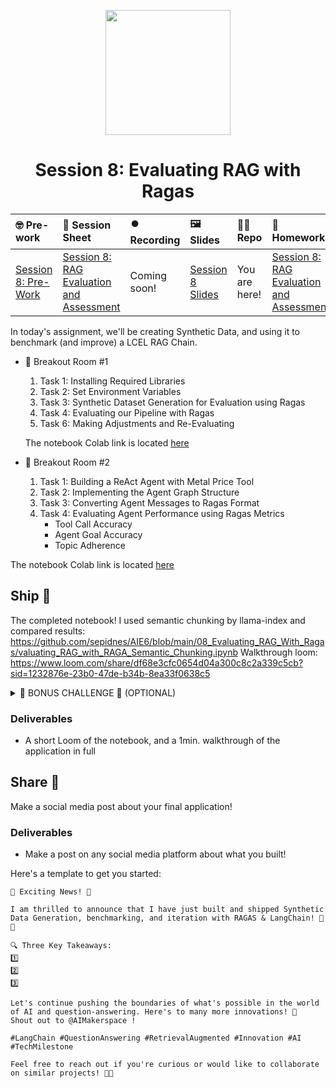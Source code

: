 
<p align = "center" draggable=”false” ><img src="https://github.com/AI-Maker-Space/LLM-Dev-101/assets/37101144/d1343317-fa2f-41e1-8af1-1dbb18399719" 
     width="200px"
     height="auto"/>
</p>

## <h1 align="center" id="heading">Session 8: Evaluating RAG with Ragas</h1>

| 🤓 Pre-work | 📰 Session Sheet | ⏺️ Recording     | 🖼️ Slides        | 👨‍💻 Repo         | 📝 Homework      | 📁 Feedback       |
|:-----------------|:-----------------|:-----------------|:-----------------|:-----------------|:-----------------|:-----------------|
| [Session 8: Pre-Work](https://www.notion.so/Session-8-RAG-Evaluation-and-Assessment-1c8cd547af3d81d08f7cf5521d0253bb?pvs=4#1c8cd547af3d816583d6c23183b6f87f) | [Session 8: RAG Evaluation and Assessment](https://www.notion.so/Session-8-RAG-Evaluation-and-Assessment-1c8cd547af3d81d08f7cf5521d0253bb) | Coming soon! | [Session 8 Slides](https://www.canva.com/design/DAGjadKGqcw/0Gff9K2EwbOb3lX14un3uw/edit?utm_content=DAGjadKGqcw&utm_campaign=designshare&utm_medium=link2&utm_source=sharebutton) | You are here! | [Session 8: RAG Evaluation and Assessment](https://forms.gle/ujAQLqx2ZHMWTUH79) | [AIE6 Feedback 4/24](https://forms.gle/wA7p89e6svCgjtr58) |

In today's assignment, we'll be creating Synthetic Data, and using it to benchmark (and improve) a LCEL RAG Chain.

- 🤝 Breakout Room #1
  1. Task 1: Installing Required Libraries
  2. Task 2: Set Environment Variables
  3. Task 3: Synthetic Dataset Generation for Evaluation using Ragas
  4. Task 4: Evaluating our Pipeline with Ragas
  5. Task 6: Making Adjustments and Re-Evaluating

  The notebook Colab link is located [here](https://colab.research.google.com/drive/1-t4POIFJI-SWF1lmoBOPETZZqgWCTV4Y?usp=sharing)

- 🤝 Breakout Room #2
  1. Task 1: Building a ReAct Agent with Metal Price Tool
  2. Task 2: Implementing the Agent Graph Structure
  3. Task 3: Converting Agent Messages to Ragas Format
  4. Task 4: Evaluating Agent Performance using Ragas Metrics
     - Tool Call Accuracy
     - Agent Goal Accuracy  
     - Topic Adherence

The notebook Colab link is located [here](https://colab.research.google.com/drive/1KQm7nA_zTaCyjaAeAacjqanMPv03um7T?usp=sharing)

## Ship 🚢

The completed notebook! 
I used semantic chunking by llama-index and compared results: https://github.com/sepidnes/AIE6/blob/main/08_Evaluating_RAG_With_Ragas/valuating_RAG_with_RAGA_Semantic_Chunking.ipynb
Walkthrough loom: https://www.loom.com/share/df68e3cfc0654d04a300c8c2a339c5cb?sid=1232876e-23b0-47de-b34b-8ea33f0638c5  



<details>
<summary>🚧 BONUS CHALLENGE 🚧 (OPTIONAL)</summary>

> NOTE: Completing this challenge will provide full marks on the assignment, regardless of the completion of the notebook. You do not need to complete this in the notebook for full marks.

I used semantic chunking by llama-index and compared results: https://github.com/sepidnes/AIE6/blob/main/08_Evaluating_RAG_With_Ragas/valuating_RAG_with_RAGA_Semantic_Chunking.ipynb
Walkthrough loom:  https://www.loom.com/share/df68e3cfc0654d04a300c8c2a339c5cb?sid=1232876e-23b0-47de-b34b-8ea33f0638c5

##### **MINIMUM REQUIREMENTS**:

1. Baseline `LangGraph RAG` Application using `NAIVE RETRIEVAL`
2. Baseline Evaluation using `RAGAS METRICS`
  - [Faithfulness](https://docs.ragas.io/en/stable/concepts/metrics/faithfulness.html)
  - [Answer Relevancy](https://docs.ragas.io/en/stable/concepts/metrics/answer_relevance.html)
  - [Context Precision](https://docs.ragas.io/en/stable/concepts/metrics/context_precision.html)
  - [Context Recall](https://docs.ragas.io/en/stable/concepts/metrics/context_recall.html)
  - [Answer Correctness](https://docs.ragas.io/en/stable/concepts/metrics/answer_correctness.html)
3. Implement a `SEMANTIC CHUNKING STRATEGY`.
4. Create an `LangGraph RAG` Application using `SEMANTIC CHUNKING` with `NAIVE RETRIEVAL`.
5. Compare and contrast results.

##### **SEMANTIC CHUNKING REQUIREMENTS**:

Chunk semantically similar (based on designed threshold) sentences, and then paragraphs, greedily, up to a maximum chunk size. Minimum chunk size is a single sentence.

Have fun!
</details>

### Deliverables

- A short Loom of the notebook, and a 1min. walkthrough of the application in full

## Share 🚀

Make a social media post about your final application!

### Deliverables

- Make a post on any social media platform about what you built!

Here's a template to get you started:

```
🚀 Exciting News! 🚀

I am thrilled to announce that I have just built and shipped Synthetic Data Generation, benchmarking, and iteration with RAGAS & LangChain! 🎉🤖

🔍 Three Key Takeaways:
1️⃣ 
2️⃣ 
3️⃣ 

Let's continue pushing the boundaries of what's possible in the world of AI and question-answering. Here's to many more innovations! 🚀
Shout out to @AIMakerspace !

#LangChain #QuestionAnswering #RetrievalAugmented #Innovation #AI #TechMilestone

Feel free to reach out if you're curious or would like to collaborate on similar projects! 🤝🔥
```
